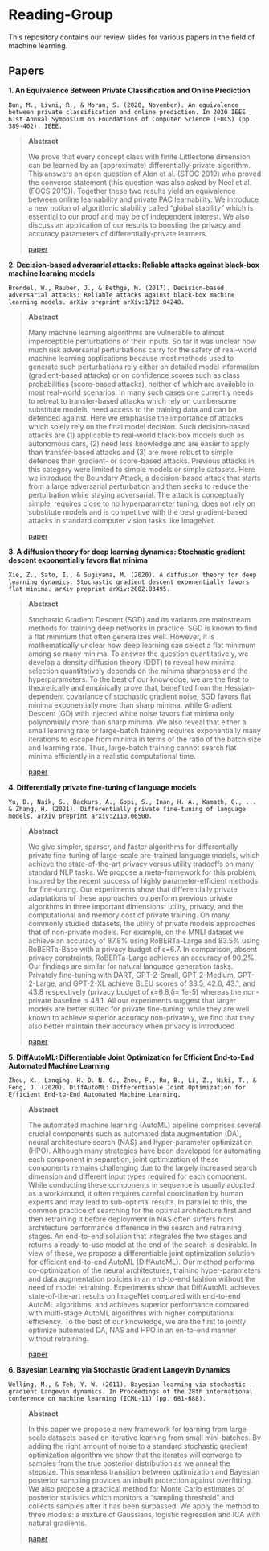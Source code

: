 # Reading-Group
This repository contains our review slides for various papers in the field of machine learning.

## Papers

**1. An Equivalence Between Private Classification and Online Prediction**
```
Bun, M., Livni, R., & Moran, S. (2020, November). An equivalence between private classification and online prediction. In 2020 IEEE 61st Annual Symposium on Foundations of Computer Science (FOCS) (pp. 389-402). IEEE.
```
> **Abstract**
> 
> We prove that every concept class with finite Littlestone dimension can be learned by an (approximate) differentially-private algorithm. This answers an open question of Alon et al. (STOC 2019) who proved the converse statement (this question was also asked by Neel et al. (FOCS 2019)). Together these two results yield an equivalence between online learnability and private PAC learnability. We introduce a new notion of algorithmic stability called “global stability” which is essential to our proof and may be of independent interest. We also discuss an application of our results to boosting the privacy and accuracy parameters of differentially-private learners.
> 
> [paper](https://arxiv.org/abs/2003.00563)

**2. Decision-based adversarial attacks: Reliable attacks against black-box machine learning models**
```
Brendel, W., Rauber, J., & Bethge, M. (2017). Decision-based adversarial attacks: Reliable attacks against black-box machine learning models. arXiv preprint arXiv:1712.04248.
```
> **Abstract**
> 
> Many machine learning algorithms are vulnerable to almost imperceptible perturbations of their inputs. So far it was unclear how much risk adversarial perturbations carry for the safety of real-world machine learning applications because most methods used to generate such perturbations rely either on detailed model information (gradient-based attacks) or on confidence scores such as class probabilities (score-based attacks), neither of which are available in most real-world scenarios. In many such cases one currently needs to retreat to transfer-based attacks which rely on cumbersome substitute models, need access to the training data and can be defended against. Here we emphasise the importance of attacks which solely rely on the final model decision. Such decision-based attacks are (1) applicable to real-world black-box models such as autonomous cars, (2) need less knowledge and are easier to apply than transfer-based attacks and (3) are more robust to simple defences than gradient- or score-based attacks. Previous attacks in this category were limited to simple models or simple datasets. Here we introduce the Boundary Attack, a decision-based attack that starts from a large adversarial perturbation and then seeks to reduce the perturbation while staying adversarial. The attack is conceptually simple, requires close to no hyperparameter tuning, does not rely on substitute models and is competitive with the best gradient-based attacks in standard computer vision tasks like ImageNet.
> 
> [paper](https://arxiv.org/pdf/1712.04248.pdf)

**3. A diffusion theory for deep learning dynamics: Stochastic gradient descent exponentially favors flat minima**
```
Xie, Z., Sato, I., & Sugiyama, M. (2020). A diffusion theory for deep learning dynamics: Stochastic gradient descent exponentially favors flat minima. arXiv preprint arXiv:2002.03495.
```
> **Abstract**
> 
> Stochastic Gradient Descent (SGD) and its variants are mainstream methods for training deep networks in practice. SGD is known to find a flat minimum that often generalizes well. However, it is mathematically unclear how deep learning can select a flat minimum among so many minima. To answer the question quantitatively, we develop a density diffusion theory (DDT) to reveal how minima selection quantitatively depends on the minima sharpness and the hyperparameters. To the best of our knowledge, we are the first to theoretically and empirically prove that, benefited from the Hessian-dependent covariance of stochastic gradient noise, SGD favors flat minima exponentially more than sharp minima, while Gradient Descent (GD) with injected white noise favors flat minima only polynomially more than sharp minima. We also reveal that either a small learning rate or large-batch training requires exponentially many iterations to escape from minima in terms of the ratio of the batch size and learning rate. Thus, large-batch training cannot search flat minima efficiently in a realistic computational time.
> 
> [paper](https://arxiv.org/pdf/1712.04248.pdf)


**4. Differentially private fine-tuning of language models**
```
Yu, D., Naik, S., Backurs, A., Gopi, S., Inan, H. A., Kamath, G., ... & Zhang, H. (2021). Differentially private fine-tuning of language models. arXiv preprint arXiv:2110.06500.
```
> **Abstract**
> 
> We give simpler, sparser, and faster algorithms for differentially private fine-tuning of large-scale pre-trained language models, which achieve the state-of-the-art privacy versus utility tradeoffs on many standard NLP tasks. We propose a meta-framework for this problem, inspired by the recent success of highly parameter-efficient methods for fine-tuning. Our experiments show that differentially private adaptations of these approaches outperform previous private algorithms in three important dimensions: utility, privacy, and the computational and memory cost of private training. On many commonly studied datasets, the utility of private models approaches that of non-private models. For example, on the MNLI dataset we achieve an accuracy of 87.8% using RoBERTa-Large and 83.5% using RoBERTa-Base with a privacy budget of ϵ=6.7. In comparison, absent privacy constraints, RoBERTa-Large achieves an accuracy of 90.2%. Our findings are similar for natural language generation tasks. Privately fine-tuning with DART, GPT-2-Small, GPT-2-Medium, GPT-2-Large, and GPT-2-XL achieve BLEU scores of 38.5, 42.0, 43.1, and 43.8 respectively (privacy budget of ϵ=6.8,δ= 1e-5) whereas the non-private baseline is 48.1. All our experiments suggest that larger models are better suited for private fine-tuning: while they are well known to achieve superior accuracy non-privately, we find that they also better maintain their accuracy when privacy is introduced
> 
> [paper](https://arxiv.org/pdf/2110.06500.pdf)


**5. DiffAutoML: Differentiable Joint Optimization for Efficient End-to-End Automated Machine Learning**
```
Zhou, K., Lanqing, H. O. N. G., Zhou, F., Ru, B., Li, Z., Niki, T., & Feng, J. (2020). DiffAutoML: Differentiable Joint Optimization for Efficient End-to-End Automated Machine Learning.
```
> **Abstract**
> 
> The automated machine learning (AutoML) pipeline comprises several crucial components such as automated data augmentation (DA), neural architecture search (NAS) and hyper-parameter optimization (HPO). Although many strategies have been developed for automating each component in separation, joint optimization of these components remains challenging due to the largely increased search dimension and different input types required for each component. While conducting these components in sequence is usually adopted as a workaround, it often requires careful coordination by human experts and may lead to sub-optimal results. In parallel to this, the common practice of searching for the optimal architecture first and then retraining it before deployment in NAS often suffers from architecture performance difference in the search and retraining stages. An end-to-end solution that integrates the two stages and returns a ready-to-use model at the end of the search is desirable. In view of these, we propose a differentiable joint optimization solution for efficient end-to-end AutoML (DiffAutoML). Our method performs co-optimization of the neural architectures, training hyper-parameters and data augmentation policies in an end-to-end fashion without the need of model retraining.  Experiments show that DiffAutoML achieves state-of-the-art results on ImageNet compared with end-to-end AutoML algorithms, and achieves superior performance compared with multi-stage AutoML algorithms with higher computational efficiency.
To the best of our knowledge, we are the first to jointly optimize automated DA, NAS and HPO in an en-to-end manner without retraining.
> 
> [paper](https://openreview.net/pdf?id=pQ-AoEbNYQK)

**6. Bayesian Learning via Stochastic Gradient Langevin Dynamics**
```
Welling, M., & Teh, Y. W. (2011). Bayesian learning via stochastic gradient Langevin dynamics. In Proceedings of the 28th international conference on machine learning (ICML-11) (pp. 681-688).
```
> **Abstract**
> 
> In this paper we propose a new framework for learning from large scale datasets based on iterative learning from small mini-batches.
By adding the right amount of noise to a standard stochastic gradient optimization algorithm we show that the iterates will converge to samples from the true posterior distribution as we anneal the stepsize. This seamless transition between optimization and Bayesian posterior sampling provides an inbuilt protection against overfitting. We also propose a practical method for Monte Carlo estimates of posterior statistics which monitors a “sampling threshold” and collects samples after it has been surpassed. We apply the method to three models: a mixture of Gaussians, logistic regression and ICA with natural gradients.
> 
> [paper](https://citeseerx.ist.psu.edu/viewdoc/download?doi=10.1.1.441.3813&rep=rep1&type=pdf)
